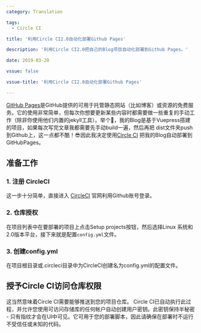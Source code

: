 ```yaml
---
category: Translation

tags: 
  - Circle CI

title: '利用Circle CI2.0自动化部署Github Pages'

description: '利用Circle CI2.0把自己的Blog项目自动化部署到Github Pages。'

date: 2019-03-20

vssue: false

vssue-title: '利用Circle CI2.0自动化部署Github Pages'

---
```


<!-- more -->

[GitHub Pages](https://pages.github.com/)是GitHub提供的可用于托管静态网站（比如博客）或资源的免费服务。它的使用非常简单，但每次你想要更新某些内容时都需要做一些重复的手动工作（除非你使用他们内置的jekyll工具）。举个🌰，我的Blog是基于Vuepress搭建的项目，如果每次写完文章我都需要先手动build一遍，然后再把 dist文件夹push到Github上，这一点都不酷！😎因此我决定使用[Circle CI](https://circleci.com/) 把我的Blog自动部署到GitHubPages。

## 准备工作

### 1. 注册 CircleCI

这一步十分简单，直接进入 [CircleCI](https://link.juejin.im/?target=https%3A%2F%2Fcircleci.com%2F) 官网利用Github账号登录。

### 2. 仓库授权

在项目列表中在要部署的项目上点击Setup projects按钮，然后选择Linux 系统和 2.0版本平台，接下来就是配置`config.yml`文件。

### 3. 创建config.yml

在项目根目录或.circleci目录中为CircleCI创建名为config.yml的配置文件。

## 授予Circle CI访问仓库权限

这当然意味着Circle CI需要能够推送到您的项目仓库。 Circle CI已自动执行此过程，并允许您使用可访问存储库的任何帐户自动创建用户密钥。此密钥保持半秘密 - 只有指纹才会在UI中可见。它可用于您的部署脚本，因此请确保在部署时不运行不受信任或未知的代码。

